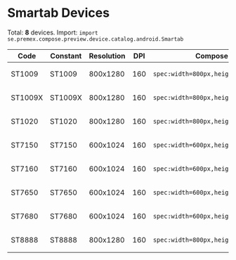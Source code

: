 # Smartab Devices

Total: **8** devices. Import: `import se.premex.compose.preview.device.catalog.android.Smartab`

| Code | Constant | Resolution | DPI | Compose Spec | Preview Usage |
|------|----------|------------|-----|-------------|---------------|
| ST1009 | ST1009 | 800x1280 | 160 | `spec:width=800px,height=1280px,dpi=160` | `@Preview(device = Smartab.ST1009)` |
| ST1009X | ST1009X | 800x1280 | 160 | `spec:width=800px,height=1280px,dpi=160` | `@Preview(device = Smartab.ST1009X)` |
| ST1020 | ST1020 | 800x1280 | 160 | `spec:width=800px,height=1280px,dpi=160` | `@Preview(device = Smartab.ST1020)` |
| ST7150 | ST7150 | 600x1024 | 160 | `spec:width=600px,height=1024px,dpi=160` | `@Preview(device = Smartab.ST7150)` |
| ST7160 | ST7160 | 600x1024 | 160 | `spec:width=600px,height=1024px,dpi=160` | `@Preview(device = Smartab.ST7160)` |
| ST7650 | ST7650 | 600x1024 | 160 | `spec:width=600px,height=1024px,dpi=160` | `@Preview(device = Smartab.ST7650)` |
| ST7680 | ST7680 | 600x1024 | 160 | `spec:width=600px,height=1024px,dpi=160` | `@Preview(device = Smartab.ST7680)` |
| ST8888 | ST8888 | 800x1280 | 160 | `spec:width=800px,height=1280px,dpi=160` | `@Preview(device = Smartab.ST8888)` |

<!-- Generated automatically. Do not edit manually. -->
